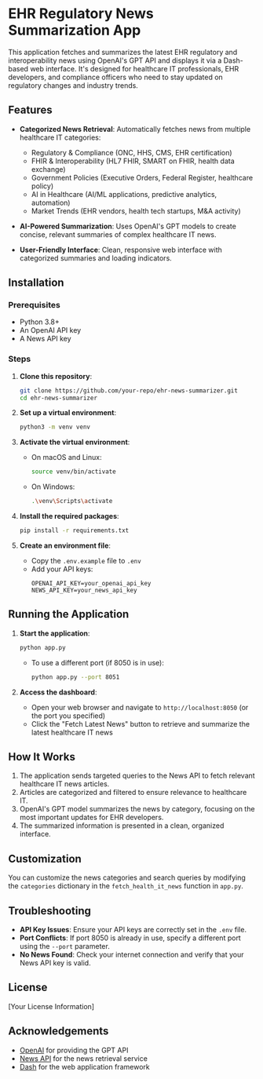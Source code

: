 # EHR Regulatory News Summarization App

This application fetches and summarizes the latest EHR regulatory and interoperability news using OpenAI's GPT API and displays it via a Dash-based web interface. It's designed for healthcare IT professionals, EHR developers, and compliance officers who need to stay updated on regulatory changes and industry trends.

## Features

- **Categorized News Retrieval**: Automatically fetches news from multiple healthcare IT categories:
  - Regulatory & Compliance (ONC, HHS, CMS, EHR certification)
  - FHIR & Interoperability (HL7 FHIR, SMART on FHIR, health data exchange)
  - Government Policies (Executive Orders, Federal Register, healthcare policy)
  - AI in Healthcare (AI/ML applications, predictive analytics, automation)
  - Market Trends (EHR vendors, health tech startups, M&A activity)

- **AI-Powered Summarization**: Uses OpenAI's GPT models to create concise, relevant summaries of complex healthcare IT news.

- **User-Friendly Interface**: Clean, responsive web interface with categorized summaries and loading indicators.

## Installation

### Prerequisites
- Python 3.8+
- An OpenAI API key
- A News API key

### Steps

1. **Clone this repository**:
   ```sh
   git clone https://github.com/your-repo/ehr-news-summarizer.git
   cd ehr-news-summarizer
   ```

2. **Set up a virtual environment**:
   ```sh
   python3 -m venv venv
   ```

3. **Activate the virtual environment**:
   - On macOS and Linux:
     ```sh
     source venv/bin/activate
     ```
   - On Windows:
     ```sh
     .\venv\Scripts\activate
     ```

4. **Install the required packages**:
   ```sh
   pip install -r requirements.txt
   ```

5. **Create an environment file**:
   - Copy the `.env.example` file to `.env`
   - Add your API keys:
     ```
     OPENAI_API_KEY=your_openai_api_key
     NEWS_API_KEY=your_news_api_key
     ```

## Running the Application

1. **Start the application**:
   ```sh
   python app.py
   ```
   - To use a different port (if 8050 is in use):
     ```sh
     python app.py --port 8051
     ```

2. **Access the dashboard**:
   - Open your web browser and navigate to `http://localhost:8050` (or the port you specified)
   - Click the "Fetch Latest News" button to retrieve and summarize the latest healthcare IT news

## How It Works

1. The application sends targeted queries to the News API to fetch relevant healthcare IT news articles.
2. Articles are categorized and filtered to ensure relevance to healthcare IT.
3. OpenAI's GPT model summarizes the news by category, focusing on the most important updates for EHR developers.
4. The summarized information is presented in a clean, organized interface.

## Customization

You can customize the news categories and search queries by modifying the `categories` dictionary in the `fetch_health_it_news` function in `app.py`.

## Troubleshooting

- **API Key Issues**: Ensure your API keys are correctly set in the `.env` file.
- **Port Conflicts**: If port 8050 is already in use, specify a different port using the `--port` parameter.
- **No News Found**: Check your internet connection and verify that your News API key is valid.

## License

[Your License Information]

## Acknowledgements

- [OpenAI](https://openai.com/) for providing the GPT API
- [News API](https://newsapi.org/) for the news retrieval service
- [Dash](https://dash.plotly.com/) for the web application framework
